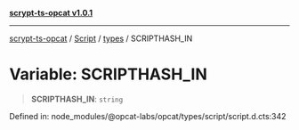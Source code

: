 [**scrypt-ts-opcat v1.0.1**](../../../../../README.md)

***

[scrypt-ts-opcat](../../../../../README.md) / [Script](../../../README.md) / [types](../README.md) / SCRIPTHASH\_IN

# Variable: SCRIPTHASH\_IN

> **SCRIPTHASH\_IN**: `string`

Defined in: node\_modules/@opcat-labs/opcat/types/script/script.d.cts:342
